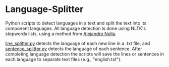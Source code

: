 # Language-Splitter
Python scripts to detect languages in a text and split the text into its component languages. All language detection is done using NLTK's stopwords lists, using a method from [Alejandro Nolla](https://github.com/z0mbiehunt3r).

[line_splitter.py](https://github.com/ian-nai/Language-Splitter/blob/master/line_splitter.py) detects the language of each new line in a .txt file, and [sentence_splitter.py](https://github.com/ian-nai/Language-Splitter/blob/master/sentence_splitter.py) detects the language of each sentence. After completing language detection the scripts will save the lines or sentences in each language to separate text files (e.g., "english.txt").

